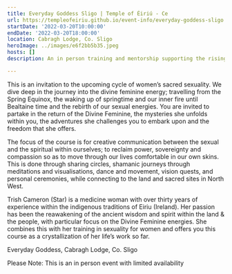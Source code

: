 ```yaml
---
title: Everyday Goddess Sligo | Temple of Éiriú - Ce
url: https://templeofeiriu.github.io/event-info/everyday-goddess-sligo
startDate: '2022-03-20T10:00:00'
endDate: '2022-03-20T18:00:00'
location: Cabragh Lodge, Co. Sligo
heroImage: ../images/e6f2bb5b35.jpeg
hosts: []
description: An in person training and mentorship supporting the rising feminine in returning to the sacred power of her sexuality.

---
```


This is an invitation to the upcoming cycle of women’s sacred sexuality. We dive deep in the journey into the divine feminine energy; travelling from the Spring Equinox, the waking up of springtime and our inner fire until Bealtaine time and the rebirth of our sexual energies. You are invited to partake in the return of the Divine Feminine, the mysteries she unfolds within you, the adventures she challenges you to embark upon and the freedom that she offers.

The focus of the course is for creative communication between the sexual and the spiritual within ourselves; to reclaim power, sovereignty and compassion so as to move through our lives comfortable in our own skins. This is done through sharing circles, shamanic journeys through meditations and visualisations, dance and movement, vision quests, and personal ceremonies, while connecting to the land and sacred sites in North West.

Trish Cameron (Star) is a medicine woman with over thirty years of experience within the indigenous traditions of Eiriu (Ireland). Her passion has been the reawakening of the ancient wisdom and spirit within the land & the people, with particular focus on the Divine Feminine energies. She combines this with her training in sexuality for women and offers you this course as a crystallization of her life’s work so far.

Everyday Goddess, Cabragh Lodge, Co. Sligo

Please Note: This is an in person event with limited availability
